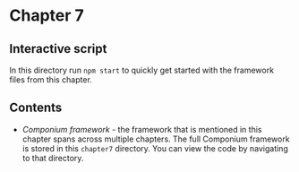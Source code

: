 # Chapter 7

## Interactive script

In this directory run `npm start` to quickly get started with the framework files from this chapter.

## Contents

- _Componium framework_ - the framework that is mentioned in this chapter spans across multiple chapters. The full Componium framework is stored in this `chapter7` directory.
  You can view the code by navigating to that directory.
